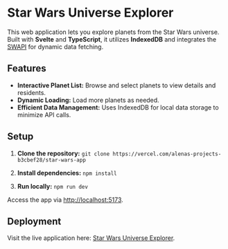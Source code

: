 # Star Wars Universe Explorer

This web application lets you explore planets from the Star Wars universe. Built with **Svelte** and **TypeScript**, it utilizes **IndexedDB** and integrates the [SWAPI](https://swapi.dev/) for dynamic data fetching.

## Features

- **Interactive Planet List:** Browse and select planets to view details and residents.
- **Dynamic Loading:** Load more planets as needed.
- **Efficient Data Management:** Uses IndexedDB for local data storage to minimize API calls.

## Setup

1. **Clone the repository:**
`git clone https://vercel.com/alenas-projects-b3cbef28/star-wars-app`

2. **Install dependencies:**
`npm install`

3. **Run locally:**
`npm run dev`

Access the app via [http://localhost:5173](http://localhost:5173).

## Deployment

Visit the live application here: [Star Wars Universe Explorer](https://vercel.com/alenas-projects-b3cbef28/star-wars-app).

